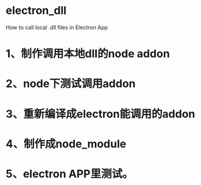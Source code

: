 # electron_dll
How to call local .dll files in Electron App


# 1、制作调用本地dll的node addon
# 2、node下测试调用addon
# 3、重新编译成electron能调用的addon
# 4、制作成node_module
# 5、electron APP里测试。
